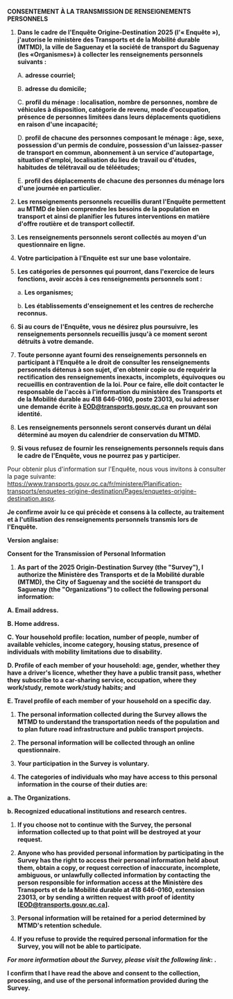 **CONSENTEMENT À LA TRANSMISSION DE RENSEIGNEMENTS PERSONNELS**

1.  **Dans le cadre de l'Enquête Origine-Destination 2025
    (l'« Enquête »), j'autorise le ministère des Transports et de la
    Mobilité durable (MTMD), la ville de Saguenay et la société de
    transport du Saguenay (les «Organismes») à collecter les
    renseignements personnels suivants :**

    A.  **adresse courriel;**

    B.  **adresse du domicile;**

    C.  **profil du ménage : localisation, nombre de personnes, nombre
        de véhicules à disposition, catégorie de revenu, mode
        d'occupation, présence de personnes limitées dans leurs
        déplacements quotidiens en raison d'une incapacité;**

    D.  **profil de chacune des personnes composant le ménage : âge,
        sexe, possession d'un permis de conduire, possession d'un
        laissez-passer de transport en commun, abonnement à un service
        d'autopartage, situation d'emploi, localisation du lieu de
        travail ou d'études, habitudes de télétravail ou de
        téléétudes;**

    E.  **profil des déplacements de chacune des personnes du ménage
        lors d'une journée en particulier.**

1.  **Les renseignements personnels recueillis durant l'Enquête
    permettent au MTMD de bien comprendre les besoins de la population
    en transport et ainsi de planifier les futures interventions en
    matière d'offre routière et de transport collectif.**

2.  **Les renseignements personnels seront collectés au moyen d'un
    questionnaire en ligne.**

3.  **Votre participation à l'Enquête est sur une base volontaire.**

4.  **Les catégories de personnes qui pourront, dans l'exercice de leurs
    fonctions, avoir accès à ces renseignements personnels sont :**

    a.  **Les organismes;**

    b.  **Les établissements d'enseignement et les centres de recherche
        reconnus.**

1.  **Si au cours de l'Enquête, vous ne désirez plus poursuivre, les
    renseignements personnels recueillis jusqu'à ce moment seront
    détruits à votre demande.**

2.  **Toute personne ayant fourni des renseignements personnels en
    participant à l'Enquête a le droit de consulter les renseignements
    personnels détenus à son sujet, d'en obtenir copie ou de requérir la
    rectification des renseignements inexacts, incomplets, équivoques ou
    recueillis en contravention de la loi. Pour ce faire, elle doit
    contacter le responsable de l'accès à l'information du ministère des
    Transports et de la Mobilité durable au 418 646-0160, poste 23013,
    ou lui adresser une demande écrite à EOD@transports.gouv.qc.ca en
    prouvant son identité.**

3.  **Les renseignements personnels seront conservés durant un délai
    déterminé au moyen du calendrier de conservation du MTMD.**

4.  **Si vous refusez de fournir les renseignements personnels requis
    dans le cadre de l'Enquête, vous ne pourrez pas y participer.**

Pour obtenir plus d'information sur l'Enquête, nous vous invitons à
consulter la page suivante: https://www.transports.gouv.qc.ca/fr/ministere/Planification-transports/enquetes-origine-destination/Pages/enquetes-origine-destination.aspx.

**Je confirme avoir lu ce qui précède et consens à la collecte, au
traitement et à l'utilisation des renseignements personnels transmis
lors de l'Enquête.**

**Version anglaise:**

**Consent for the Transmission of Personal Information**

1.  **As part of the 2025 Origin-Destination Survey (the "Survey"), I
    authorize the Ministère des Transports et de la Mobilité durable
    (MTMD), the City of Saguenay and the société de transport du
    Saguenay (the \"Organizations\") to collect the following personal
    information:**

**A. Email address.**

**B. Home address.**

**C. Your household profile: location, number of people, number of
available vehicles, income category, housing status, presence of
individuals with mobility limitations due to disability.**

**D. Profile of each member of your household: age, gender, whether they
have a driver's licence, whether they have a public transit pass,
whether they subscribe to a car-sharing service, occupation, where they
work/study, remote work/study habits; and**

**E. Travel profile of each member of your household on a specific
day.**

1.  **The personal information collected during the Survey allows the
    MTMD to understand the transportation needs of the population and to
    plan future road infrastructure and public transport projects.**

2.  **The personal information will be collected through an online
    questionnaire.**

3.  **Your participation in the Survey is voluntary.**

4.  **The categories of individuals who may have access to this personal
    information in the course of their duties are:**

**a. The Organizations.**

**b. Recognized educational institutions and research centres.**

1.  **If you choose not to continue with the Survey, the personal
    information collected up to that point will be destroyed at your
    request.**

2.  **Anyone who has provided personal information by participating in
    the Survey has the right to access their personal information held
    about them, obtain a copy, or request correction of inaccurate,
    incomplete, ambiguous, or unlawfully collected information by
    contacting the person responsible for information access at the
    Ministère des Transports et de la Mobilité durable at 418 646-0160,
    extension 23013, or by sending a written request with proof of
    identity [EOD@transports.gouv.qc.ca].**

3.  **Personal information will be retained for a period determined by
    MTMD's retention schedule.**

4.  **If you refuse to provide the required personal information for the
    Survey, you will not be able to participate.**

***For more information about the Survey, please visit the following
link*: .**

**I confirm that I have read the above and consent to the collection,
processing, and use of the personal information provided during the
Survey.**
